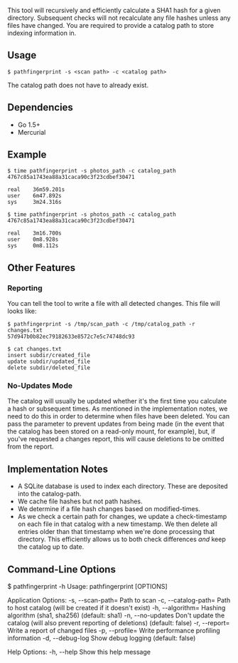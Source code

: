 This tool will recursively and efficiently calculate a SHA1 hash for a given directory. Subsequent checks will not recalculate any file hashes unless any files have changed. You are required to provide a catalog path to store indexing information in. 


## Usage

```
$ pathfingerprint -s <scan path> -c <catalog path>
```

The catalog path does not have to already exist.


## Dependencies

- Go 1.5+
- Mercurial


## Example

```
$ time pathfingerprint -s photos_path -c catalog_path
4767c85a1743ea88a31caca90c3f23cdbef30471

real    36m59.201s
user    6m47.892s
sys     3m24.316s

$ time pathfingerprint -s photos_path -c catalog_path
4767c85a1743ea88a31caca90c3f23cdbef30471

real    3m16.700s
user    0m8.928s
sys     0m8.112s
```


## Other Features

### Reporting

You can tell the tool to write a file with all detected changes. This file will looks like:

```
$ pathfingerprint -s /tmp/scan_path -c /tmp/catalog_path -r changes.txt 
57d947b0b82ec79182633e8572c7e5c74748dc93

$ cat changes.txt 
insert subdir/created_file
update subdir/updated_file
delete subdir/deleted_file
```

### No-Updates Mode

The catalog will usually be updated whether it's the first time you calculate a hash or subsequent times. As mentioned in the implementation notes, we need to do this in order to determine when files have been deleted. You can pass the parameter to prevent updates from being made (in the event that the catalog has been stored on a read-only mount, for example), but, if you've requested a changes report, this will cause deletions to be omitted from the report.


## Implementation Notes

- A SQLite database is used to index each directory. These are deposited into the catalog-path.
- We cache file hashes but not path hashes.
- We determine if a file hash changes based on modified-times.
- As we check a certain path for changes, we update a check-timestamp on each file in that catalog with a new timestamp. We then delete all entries older than that timestamp when we're done processing that directory. This efficiently allows us to both check differences *and* keep the catalog up to date.


## Command-Line Options

$ pathfingerprint -h
Usage:
  pathfingerprint [OPTIONS]

Application Options:
  -s, --scan-path=    Path to scan
  -c, --catalog-path= Path to host catalog (will be created if it doesn't exist)
  -h, --algorithm=    Hashing algorithm (sha1, sha256) (default: sha1)
  -n, --no-updates    Don't update the catalog (will also prevent reporting of deletions) (default: false)
  -r, --report=       Write a report of changed files
  -p, --profile=      Write performance profiling information
  -d, --debug-log     Show debug logging (default: false)

Help Options:
  -h, --help          Show this help message
